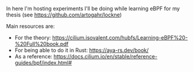 In here I'm hosting experiments I'll be doing while learning eBPF for my thesis (see https://github.com/artogahr/lockne)

Main resources are:
* For the theory: https://cilium.isovalent.com/hubfs/Learning-eBPF%20-%20Full%20book.pdf
* For being able to do it in Rust: https://aya-rs.dev/book/
* As a reference: https://docs.cilium.io/en/stable/reference-guides/bpf/index.html#
